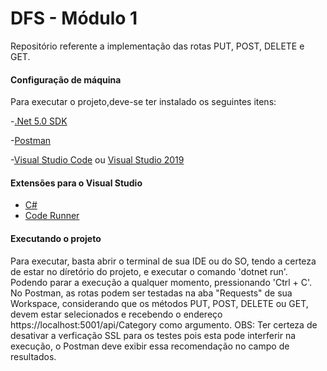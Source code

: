 # DFS - Módulo 1
Repositório referente a implementação das rotas PUT, POST, DELETE e GET.

#### Configuração de máquina
  Para executar o projeto,deve-se ter instalado os seguintes itens:
  
  -[.Net 5.0 SDK](https://dotnet.microsoft.com/download/visual-studio-sdks)
  
  -[Postman](https://www.postman.com/downloads/)
  
  -[Visual Studio Code](https://code.visualstudio.com/download) ou [Visual Studio 2019](https://visualstudio.microsoft.com/pt-br/downloads/)
  
#### Extensões para o Visual Studio

  - [C#](https://marketplace.visualstudio.com/items?itemName=ms-dotnettools.csharp)
  - [Code Runner](https://marketplace.visualstudio.com/items?itemName=formulahendry.code-runner) 

#### Executando o projeto
  Para executar, basta abrir o terminal de sua IDE ou do SO, tendo a certeza de estar no díretório do projeto, e executar o comando 'dotnet run'. Podendo parar a execução a qualquer momento, pressionando 'Ctrl + C'. No Postman, as rotas podem ser testadas na aba "Requests" de sua Workspace, considerando  que os métodos PUT, POST, DELETE ou GET, devem estar selecionados e recebendo o endereço https://localhost:5001/api/Category como argumento. OBS: Ter certeza de desativar a verficação SSL para os testes pois esta pode interferir na execução, o Postman deve exibir essa recomendação no campo de resultados.
